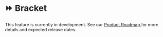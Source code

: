 # ⏩ Bracket

This feature is currently in development. See our [Product Roadmap ](broken-reference)for more details and expected release dates.
